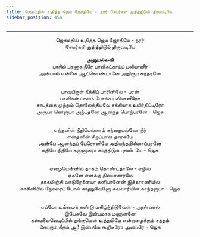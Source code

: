 ```yaml
---
title: ஜெகமதில் உதித்த ஜெய ஜோதியே - நரர் சேயர்கள் துதித்திடும் திருவடியே
sidebar_position: 454
---
```


---
<center>
ஜெகமதில் உதித்த ஜெய ஜோதியே - நரர்<br/>
சேயர்கள் துதித்திடும் திருவடியே<br/>
<br/><strong>அனுபல்லவி</strong><br/>
பாரில் பரனாக நீரே பாவிகட்காய்ப் பலியானீர்<br/>
அன்பால் என்னை ஆட்கொண்டானே அதிரூப சுந்தரனே<br/><br/>

பாவயிருள் நீக்கிப் பாரினிலே - பரன்<br/>
பாவிகள் பாவம் போக்க பலியானீரோ<br/>
சாபத்தை முற்றும் தொலைத்திடவே சக்தியாக உயிர்திட்டிரோ<br/>
அரூபா கொரூபா அற்புதனே ஆனந்த பொற்பரனே    - ஜெக<br/><br/>

எந்தனின் நீதியெல்லாம் கந்தையல்லோ நீர்<br/>
என்தனின் சிறப்பான தாரகமே<br/>
அன்பே ஆனந்தப் பேரொளியே அதியந்தமில்லாப்பரனே<br/>
கதியே நிதியே கருணாகரா காத்திடும் புகலிடமே        - ஜெக<br/><br/>

ஏழையென்னில் தாகம் கொண்டதாலே - எழில்<br/>
ஏகனே எனக்கு திவ்யாகாரமே<br/>
தாகமிஞ்சி வாடுறேனையா தனியானேன் இத்தாரணியில்<br/>
காசினியில் நேசரைப் போல் காணுவேனோ கல்வாரியின்     காந்தரூபா    - ஜெக<br/><br/>

எப்போ உம்மைக் கண்டு மகிழ்ந்திடுவேன் - அண்ணல்<br/>
இயேசுவே இன்பமாக மணாளனே<br/>
கன்மலைவெடிப்பில் தங்குமென் உத்தமியே என்றழைக்கும் சத்தம்<br/>
கேட்கும் கீதம் ஆ! இன்பமே கூறிடீரோ அன்பரே        - ஜெக
</center>